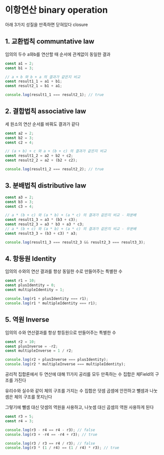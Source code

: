 # 이항연산 binary operation

아래 3가지 성질을 만족하면 닫혀있다 closure

## 1. 교환법칙 communtative law

임의의 두수 a와b를 연산할 때 순서에 관계없이 동일한 결과

```js
const a1 = 2;
const b1 = 3;

// a + b 와 b + a 의 결과가 같은지 비교
const result1_1 = a1 + b1;
const result2_1 = b1 + a1;

console.log(result1_1 === result2_1); // true
```

## 2. 결합법칙 associative law

세 원소의 연산 순서를 바꿔도 결과가 같다

```js
const a2 = 2;
const b2 = 3;
const c2 = 4;

// (a + b) + c 와 a + (b + c) 의 결과가 같은지 비교
const result1_2 = a2 + b2 + c2;
const result2_2 = a2 + (b2 + c2);

console.log(result1_2 === result2_2); // true
```

## 3. 분배법칙 distributive law

```js
const a3 = 2;
const b3 = 3;
const c3 = 4;

// a * (b + c) 와 (a * b) + (a * c) 의 결과가 같은지 비교 - 좌분배
const result1_3 = a3 * (b3 + c3);
const result2_3 = a3 * b3 + a3 * c3;
// a * (b + c) 와 (a * b) + (a * c) 의 결과가 같은지 비교 - 우분배
const result3_3 = (b3 + c3) * a3;

console.log(result1_3 === result2_3 && result2_3 === result3_3);
```

## 4. 항등원 Identity

임의의 수와의 연산 결과를 항상 동일한 수로 만들어주는 특별한 수

```js
const r1 = 10;
const plusIdentity = 0;
const multipleIdentity = 1;

console.log(r1 + plusIdentity === r1);
console.log(r1 * multipleIdentity === r1);
```

## 5. 역원 Inverse

임의의 수와 연산결과를 항상 항등원으로 만들어주는 특별한 수

```js
const r2 = 10;
const plusInverse = -r2;
const multipleInverse = 1 / r2;

console.log(r2 + plusInverse === plusIdentity);
console.log(r2 * multipleInverse === multipleIdentity);
```

공리적 집합론에서 두 연산에 대해 11가지 공리를 모두 만족하는 수 집합은 체Field의 구조를 가진다

유리수와 실수와 같이 체의 구조를 가지는 수 집합은 덧셈 곱셈에 안전하고 뺄셈과 나눗셈은 체의 구조를 못지닌다

그렇기에 뺄셈 대신 덧셈의 역원을 사용하고, 나눗셈 대신 곱셈의 역원 사용하게 된다

```js
const r3 = 5;
const r4 = 3;

console.log(r3 - r4 == r4 - r3); // false
console.log(r3 + -r4 == -r4 + r3); // true

console.log(r3 / r3 == r4 / r3); // false
console.log(r3 * (1 / r4) == (1 / r4) * r3); // true
```
